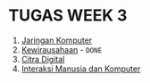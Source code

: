 # TUGAS WEEK 3

1. [Jaringan Komputer](/tugas/week-3/tugas-makalah-sejarah-perkembangan-router-dalam-jaringan-komputer_ghifar_rito_ikbar_f_21103041078.pdf)
2. [Kewirausahaan](/materi/kewirausahaan/week-3/) - `DONE`
3. [Citra Digital](/materi/pengolahan-citra-digital/week-3/)
4. [Interaksi Manusia dan Komputer](/materi/interaksi-manusia-dan-komputer/week-3/)